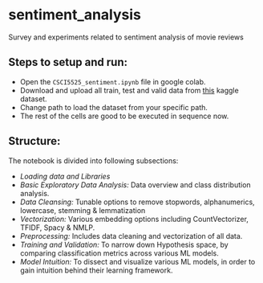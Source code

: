 # sentiment_analysis
Survey and experiments related to sentiment analysis of movie reviews

## Steps to setup and run:
- Open the `CSCI5525_sentiment.ipynb` file in google colab.
- Download and upload all train, test and valid data from [this](https://www.kaggle.com/columbine/imdb-dataset-sentiment-analysis-in-csv-format?select=Valid.csv) kaggle dataset.
- Change path to load the dataset from your specific path.
- The rest of the cells are good to be executed in sequence now.

## Structure:
The notebook is divided into following subsections:
- *Loading data and Libraries*
- *Basic Exploratory Data Analysis:* Data overview and class distribution analysis.
- *Data Cleansing:* Tunable options to remove stopwords, alphanumerics, lowercase, stemming & lemmatization
- *Vectorization:* Various embedding options including CountVectorizer, TFIDF, Spacy & NMLP.
- *Preprocessing:* Includes data cleaning and vectorization of all data.
- *Training and Validation:* To narrow down Hypothesis space, by comparing classification metrics across various ML models.
- *Model Intuition:* To dissect and visualize various ML models, in order to gain intuition behind their learning framework.
